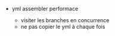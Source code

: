 - yml assembler performace

  - visiter les branches en concurrence
  - ne pas copier le yml à chaque fois
